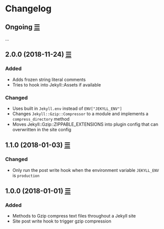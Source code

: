 # Changelog

## Ongoing [☰](https://github.com/philnash/jekyll-gzip/compare/v1.1.0...master)

...

## 2.0.0 (2018-11-24) [☰](https://github.com/philnash/jekyll-gzip/compare/v1.1.0...v2.0.0)

### Added

* Adds frozen string literal comments
* Tries to hook into Jekyll::Assets if available

### Changed

* Uses built in `Jekyll.env` instead of `ENV["JEKYLL_ENV"]`
* Changes `Jekyll::Gzip::Compressor` to a module and implements a `compress_directory` method
* Moves Jekyll::Gzip::ZIPPABLE_EXTENSIONS into plugin config that can overwritten in the site config

## 1.1.0 (2018-01-03) [☰](https://github.com/philnash/jekyll-gzip/compare/v1.0.0...v1.1.0)

### Changed

* Only run the post write hook when the environment variable `JEKYLL_ENV` is `production`

## 1.0.0 (2018-01-01) [☰](https://github.com/philnash/jekyll-gzip/commits/v1.0.0)

### Added

* Methods to Gzip compress text files throughout a Jekyll site
* Site post write hook to trigger gzip compression

